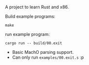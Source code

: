 A project to learn Rust and x86.

Build example programs:

```
make
```

run example program:

```
cargo run -- build/00.exit
```

* Basic MachO parsing support.
* Can only run `examples/00.exit.s` :p